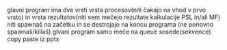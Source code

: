 glavni program ima dve vrsti vrsta procesov(niti čakajo na vhod v prvo vrsto) in vrsta rezultatov(niti sem mečejo rezultate kalkulacije PSL in/ali MF)
niti spawnaš na začetku in se destrojajo na koncu programa (ne ponovno spawnaš/killaš)
glvani program samo meče na queue sosede(sekvence)
copy paste iz pptx
